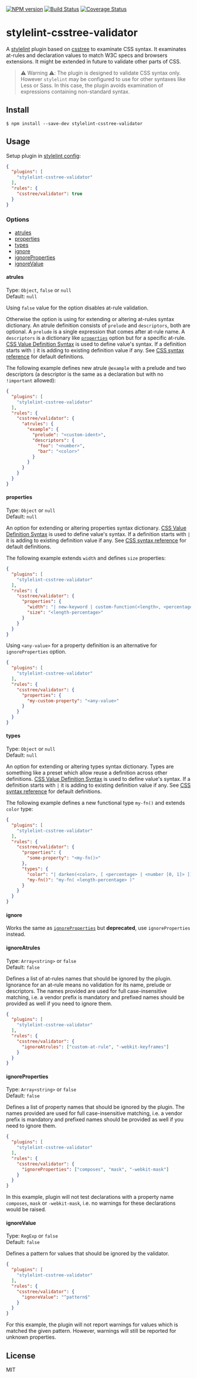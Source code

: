 [![NPM version](https://img.shields.io/npm/v/stylelint-csstree-validator.svg)](https://www.npmjs.com/package/stylelint-csstree-validator)
[![Build Status](https://github.com/csstree/stylelint-validator/actions/workflows/build.yml/badge.svg)](https://github.com/csstree/stylelint-validator/actions/workflows/build.yml)
[![Coverage Status](https://coveralls.io/repos/github/csstree/stylelint-validator/badge.svg?branch=master)](https://coveralls.io/github/csstree/stylelint-validator?branch=master)

# stylelint-csstree-validator

A [stylelint](http://stylelint.io/) plugin based on [csstree](https://github.com/csstree/csstree) to examinate CSS syntax. It examinates at-rules and declaration values to match W3C specs and browsers extensions. It might be extended in future to validate other parts of CSS.

> ⚠️ Warning ⚠️: The plugin is designed to validate CSS syntax only. However `stylelint` may be configured to use for other syntaxes like Less or Sass. In this case, the plugin avoids examination of expressions containing non-standard syntax.

## Install

```
$ npm install --save-dev stylelint-csstree-validator
```

## Usage

Setup plugin in [stylelint config](http://stylelint.io/user-guide/configuration/):

```json
{
  "plugins": [
    "stylelint-csstree-validator"
  ],
  "rules": {
    "csstree/validator": true
  }
}
```

### Options

- [atrules](#atrules)
- [properties](#properties)
- [types](#types)
- [ignore](#ignore)
- [ignoreProperties](#ignoreproperties)
- [ignoreValue](#ignorevalue)

#### atrules

Type: `Object`, `false` or `null`  
Default: `null`

Using `false` value for the option disables at-rule validation.

Otherwise the option is using for extending or altering at-rules syntax dictionary. An atrule definition consists of `prelude` and `descriptors`, both are optional. A `prelude` is a single expression that comes after at-rule name. A `descriptors` is a dictionary like [`properties`](#properties) option but for a specific at-rule. [CSS Value Definition Syntax](https://github.com/csstree/csstree/blob/master/docs/definition-syntax.md) is used to define value's syntax. If a definition starts with `|` it is adding to existing definition value if any. See [CSS syntax reference](https://csstree.github.io/docs/syntax/) for default definitions.

The following example defines new atrule `@example` with a prelude and two descriptors (a descriptor is the same as a declaration but with no `!important` allowed):

```json
{
  "plugins": [
    "stylelint-csstree-validator"
  ],
  "rules": {
    "csstree/validator": {
      "atrules": {
        "example": {
          "prelude": "<custom-ident>",
          "descriptors": {
            "foo": "<number>",
            "bar": "<color>"
          }
        }
      }
    }
  }
}
```

#### properties

Type: `Object` or `null`  
Default: `null`

An option for extending or altering properties syntax dictionary. [CSS Value Definition Syntax](https://github.com/csstree/csstree/blob/master/docs/definition-syntax.md) is used to define value's syntax. If a definition starts with `|` it is adding to existing definition value if any. See [CSS syntax reference](https://csstree.github.io/docs/syntax/) for default definitions.

The following example extends `width` and defines `size` properties:

```json
{
  "plugins": [
    "stylelint-csstree-validator"
  ],
  "rules": {
    "csstree/validator": {
      "properties": {
        "width": "| new-keyword | custom-function(<length>, <percentage>)",
        "size": "<length-percentage>"
      }
    }
  }
}
```

Using `<any-value>` for a property definition is an alternative for `ignoreProperties` option.

```json
{
  "plugins": [
    "stylelint-csstree-validator"
  ],
  "rules": {
    "csstree/validator": {
      "properties": {
        "my-custom-property": "<any-value>"
      }
    }
  }
}
```

#### types

Type: `Object` or `null`  
Default: `null`

An option for extending or altering types syntax dictionary. Types are something like a preset which allow reuse a definition across other definitions. [CSS Value Definition Syntax](https://github.com/csstree/csstree/blob/master/docs/definition-syntax.md) is used to define value's syntax. If a definition starts with `|` it is adding to existing definition value if any. See [CSS syntax reference](https://csstree.github.io/docs/syntax/) for default definitions.

The following example defines a new functional type `my-fn()` and extends `color` type:

```json
{
  "plugins": [
    "stylelint-csstree-validator"
  ],
  "rules": {
    "csstree/validator": {
      "properties": {
        "some-property": "<my-fn()>"
      },
      "types": {
        "color": "| darken(<color>, [ <percentage> | <number [0, 1]> ])",
        "my-fn()": "my-fn( <length-percentage> )"
      }
    }
  }
}
```

#### ignore

Works the same as [`ignoreProperties`](#ignoreproperties) but **deprecated**, use `ignoreProperties` instead.

#### ignoreAtrules

Type: `Array<string>` or `false`  
Default: `false`

Defines a list of at-rules names that should be ignored by the plugin. Ignorance for an at-rule means no validation for its name, prelude or descriptors. The names provided are used for full case-insensitive matching, i.e. a vendor prefix is mandatory and prefixed names should be provided as well if you need to ignore them.

```json
{
  "plugins": [
    "stylelint-csstree-validator"
  ],
  "rules": {
    "csstree/validator": {
      "ignoreAtrules": ["custom-at-rule", "-webkit-keyframes"]
    }
  }
}
```

#### ignoreProperties

Type: `Array<string>` or `false`  
Default: `false`

Defines a list of property names that should be ignored by the plugin. The names provided are used for full case-insensitive matching, i.e. a vendor prefix is mandatory and prefixed names should be provided as well if you need to ignore them.

```json
{
  "plugins": [
    "stylelint-csstree-validator"
  ],
  "rules": {
    "csstree/validator": {
      "ignoreProperties": ["composes", "mask", "-webkit-mask"]
    }
  }
}
```

In this example, plugin will not test declarations with a property name `composes`, `mask` or `-webkit-mask`, i.e. no warnings for these declarations would be raised.

#### ignoreValue

Type: `RegExp` or `false`  
Default: `false`

Defines a pattern for values that should be ignored by the validator.

```json
{
  "plugins": [
    "stylelint-csstree-validator"
  ],
  "rules": {
    "csstree/validator": {
      "ignoreValue": "^pattern$"
    }
  }
}
```

For this example, the plugin will not report warnings for values which is matched the given pattern. However, warnings will still be reported for unknown properties.

## License

MIT
